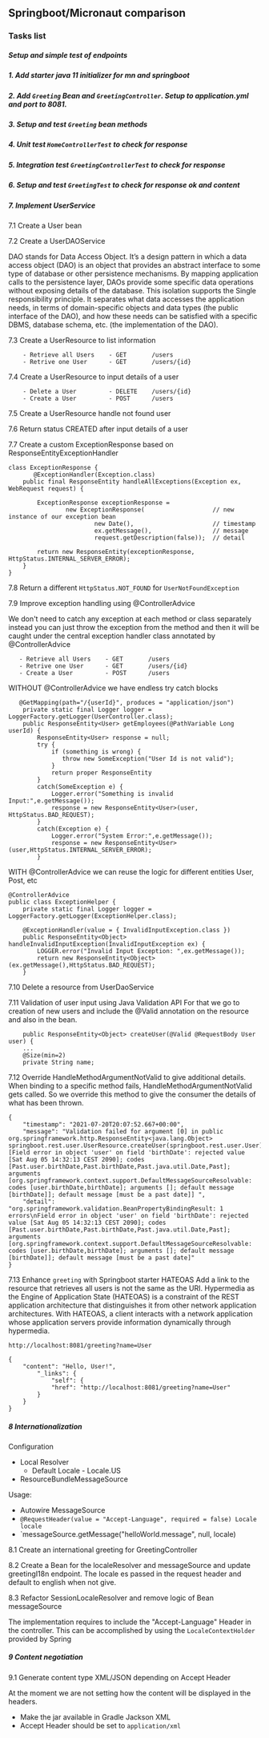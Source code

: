 ## Springboot/Micronaut comparison

### Tasks list
##### Setup and simple test of endpoints

##### 1. Add starter java 11 initializer for mn and springboot

##### 2. Add `Greeting` Bean and `GreetingController`. Setup to application.yml and port to 8081.

##### 3. Setup and test `Greeting` bean methods

##### 4. Unit test `HomeControllerTest` to check for response

##### 5. Integration test `GreetingControllerTest` to check for response

##### 6. Setup and test `GreetingTest` to check for response ok and content

##### 7. Implement UserService

7.1 Create a User bean

7.2 Create a UserDAOService

DAO stands for Data Access Object. It’s a design pattern in which a data access object (DAO)
is an object that provides an abstract interface to some type of database or other persistence
mechanisms. By mapping application calls to the persistence layer, DAOs provide some specific
data operations without exposing details of the database. This isolation supports the Single
responsibility principle. It separates what data accesses the application needs, in terms of
domain-specific objects and data types (the public interface of the DAO), and how these needs
can be satisfied with a specific DBMS, database schema, etc. (the implementation of the DAO).

7.3 Create a UserResource to list information
```
    - Retrieve all Users    - GET       /users
    - Retrive one User      - GET       /users/{id}
```
7.4 Create a UserResource to input details of a user
```
    - Delete a User         - DELETE    /users/{id}
    - Create a User         - POST      /users
```
7.5 Create a UserResource handle not found user

7.6 Return status CREATED after input details of a user

7.7 Create a custom ExceptionResponse based on ResponseEntityExceptionHandler
```
class ExceptionResponse {
       @ExceptionHandler(Exception.class)
    public final ResponseEntity handleAllExceptions(Exception ex, WebRequest request) {

        ExceptionResponse exceptionResponse =
                new ExceptionResponse(                   // new instance of our exception bean
                        new Date(),                      // timestamp
                        ex.getMessage(),                 // message
                        request.getDescription(false));  // detail

        return new ResponseEntity(exceptionResponse, HttpStatus.INTERNAL_SERVER_ERROR);
    } 
}
```

7.8 Return a different `HttpStatus.NOT_FOUND` for `UserNotFoundException`

7.9 Improve exception handling using @ControllerAdvice

We don't need to catch any exception at each method or class separately instead you can just
throw the exception from the method and then it will be caught under the central exception
handler class annotated by @ControllerAdvice
```
   - Retrieve all Users    - GET       /users
   - Retrive one User      - GET       /users/{id}
   - Create a User         - POST      /users
```
WITHOUT @ControllerAdvice we have endless try catch blocks
```
   @GetMapping(path="/{userId}", produces = "application/json")
    private static final Logger logger = LoggerFactory.getLogger(UserController.class);
    public ResponseEntity<User> getEmployees(@PathVariable Long userId) {
        ResponseEntity<User> response = null;
        try { 
            if (something is wrong) {
               throw new SomeException("User Id is not valid");
            }
            return proper ResponseEntity
        }
        catch(SomeException e) {
            Logger.error("Something is invalid Input:",e.getMessage());
            response = new ResponseEntity<User>(user, HttpStatus.BAD_REQUEST);
        }
        catch(Exception e) {        
            Logger.error("System Error:",e.getMessage());
            response = new ResponseEntity<User>(user,HttpStatus.INTERNAL_SERVER_ERROR);
        }
```   
WITH @ControllerAdvice we can reuse the logic for different entities User, Post, etc
```
@ControllerAdvice
public class ExceptionHelper {
    private static final Logger logger = LoggerFactory.getLogger(ExceptionHelper.class);
    
    @ExceptionHandler(value = { InvalidInputException.class })
    public ResponseEntity<Object> handleInvalidInputException(InvalidInputException ex) {
        LOGGER.error("Invalid Input Exception: ",ex.getMessage());
        return new ResponseEntity<Object>(ex.getMessage(),HttpStatus.BAD_REQUEST);
    }
 ```
7.10 Delete a resource from UserDaoService

7.11 Validation of user input using Java Validation API
For that we go to creation of new users and include the @Valid annotation on the resource
and also in the bean.
```
    public ResponseEntity<Object> createUser(@Valid @RequestBody User user) {
    ...
    @Size(min=2)
    private String name;
```
7.12  Override HandleMethodArgumentNotValid to give additional details.
When binding to a specific method fails, HandleMethodArgumentNotValid gets called. So we 
override this method to give the consumer the details of what has been thrown.
```
{
    "timestamp": "2021-07-20T20:07:52.667+00:00",
    "message": "Validation failed for argument [0] in public org.springframework.http.ResponseEntity<java.lang.Object> springboot.rest.user.UserResource.createUser(springboot.rest.user.User): [Field error in object 'user' on field 'birthDate': rejected value [Sat Aug 05 14:32:13 CEST 2090]; codes [Past.user.birthDate,Past.birthDate,Past.java.util.Date,Past]; arguments [org.springframework.context.support.DefaultMessageSourceResolvable: codes [user.birthDate,birthDate]; arguments []; default message [birthDate]]; default message [must be a past date]] ",
    "detail": "org.springframework.validation.BeanPropertyBindingResult: 1 errors\nField error in object 'user' on field 'birthDate': rejected value [Sat Aug 05 14:32:13 CEST 2090]; codes [Past.user.birthDate,Past.birthDate,Past.java.util.Date,Past]; arguments [org.springframework.context.support.DefaultMessageSourceResolvable: codes [user.birthDate,birthDate]; arguments []; default message [birthDate]]; default message [must be a past date]"
}
```

7.13 Enhance `greeting` with Springboot starter HATEOAS
Add a link to the resource that retrieves all users is not the same as the URI.
Hypermedia as the Engine of Application State (HATEOAS) is a constraint of the REST 
application architecture that distinguishes it from other network application architectures.
With HATEOAS, a client interacts with a network application whose application servers provide 
information dynamically through hypermedia.
````
http://localhost:8081/greeting?name=User

{
    "content": "Hello, User!",
        "_links": {
            "self": {
            "href": "http://localhost:8081/greeting?name=User"
        }
    }
}
````
##### 8 Internationalization

Configuration

- Local Resolver
    - Default Locale - Locale.US
- ResourceBundleMessageSource

Usage:
- Autowire MessageSource
- `@RequestHeader(value = "Accept-Language", required = false) Locale locale`
- `messageSource.getMessage("helloWorld.message", null, locale)

8.1 Create an international greeting for GreetingController

8.2 Create a Bean for the localeResolver and messageSource and update greetingI18n endpoint.
The locale es passed in the request header and default to english when not give.

8.3 Refactor SessionLocaleResolver and remove logic of Bean messageSource 

The implementation requires to include the "Accept-Language" Header in the controller. This 
can be accomplished by using the `LocaleContextHolder` provided by Spring

##### 9 Content negotiation

9.1 Generate content type XML/JSON depending on Accept Header

At the moment we are not setting how the content will be displayed in the headers.
- Make the jar available in Gradle Jackson XML
- Accept Header should be set to `application/xml` 